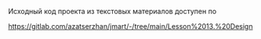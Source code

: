 <p>Исходный код проекта из текстовых материалов доступен по </p>

<p><a href="https://gitlab.com/azatserzhan/jmart/-/tree/main/Lesson%2013.%20Design" rel="noopener noreferrer nofollow">https://gitlab.com/azatserzhan/jmart/-/tree/main/Lesson%2013.%20Design</a></p>
